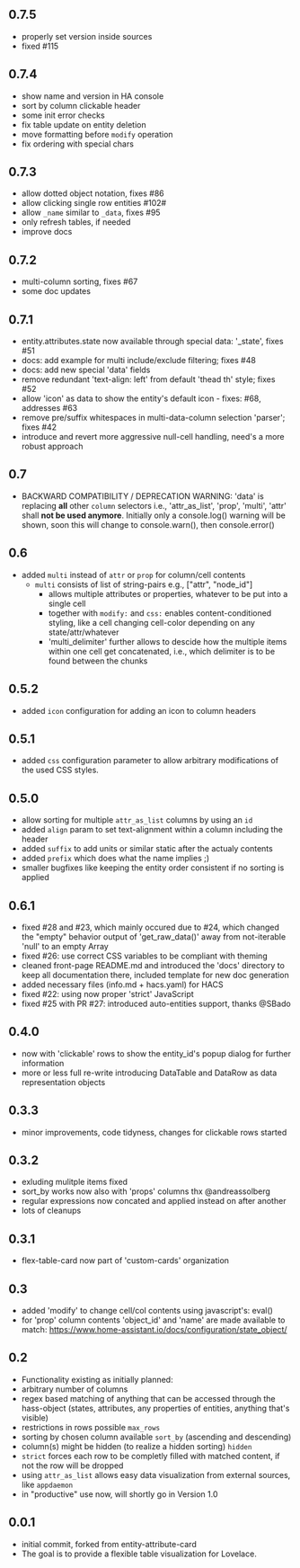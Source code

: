 ## 0.7.5

- properly set version inside sources
- fixed #115

## 0.7.4

- show name and version in HA console
- sort by column clickable header
- some init error checks
- fix table update on entity deletion
- move formatting before `modify` operation
- fix ordering with special chars

## 0.7.3 

- allow dotted object notation, fixes #86
- allow clicking single row entities #102#
- allow `_name` similar to `_data`, fixes #95
- only refresh tables, if needed
- improve docs

## 0.7.2

- multi-column sorting, fixes #67
- some doc updates

## 0.7.1 
- entity.attributes.state now available through special data: '_state', fixes #51
- docs: add example for multi include/exclude filtering; fixes #48
- docs: add new special 'data' fields 
- remove redundant 'text-align: left' from default 'thead th' style; fixes #52
- allow 'icon' as data to show the entity's default icon - fixes: #68, addresses #63 
- remove pre/suffix whitespaces in multi-data-column selection 'parser'; fixes #42
- introduce and revert more aggressive null-cell handling, need's a more robust approach

## 0.7
- BACKWARD COMPATIBILITY / DEPRECATION WARNING: 'data' is replacing **all** other `column` selectors
  i.e., 'attr_as_list', 'prop', 'multi', 'attr' shall **not be used anymore**. Initially only a
	console.log() warning will be shown, soon this will change to console.warn(), then console.error()

## 0.6
- added `multi` instead of `attr` or `prop` for column/cell contents
  - `multi` consists of list of string-pairs e.g., ["attr", "node_id"]
	- allows multiple attributes or properties, whatever to be put into a 
	  single cell 
	- together with `modify:` and `css:` enables content-conditioned 
	  styling, like a cell changing cell-color depending on any state/attr/whatever
	- 'multi_delimiter' further allows to descide how the multiple items within
	  one cell get concatenated, i.e., which delimiter is to be found between the 
		chunks

## 0.5.2
- added `icon` configuration for adding an icon to column headers

## 0.5.1
- added `css` configuration parameter to allow arbitrary modifications of the used CSS styles.

## 0.5.0
- allow sorting for multiple `attr_as_list` columns by using an `id`
- added `align` param to set text-alignment within a column including the header
- added `suffix` to add units or similar static after the actualy contents 
- added `prefix` which does what the name implies ;)
- smaller bugfixes like keeping the entity order consistent if no sorting is applied

## 0.6.1
- fixed #28 and #23, which mainly occured due to #24, which changed the "empty"
  behavior output of 'get_raw_data()' away from not-iterable 'null' to an empty Array
- fixed #26: use correct CSS variables to be compliant with theming 
- cleaned front-page README.md and introduced the 'docs' directory to keep all
  documentation there, included template for new doc generation
- added necessary files (info.md + hacs.yaml) for HACS
- fixed #22: using now proper 'strict' JavaScript 
- fixed #25 with PR #27: introduced auto-entities support, thanks @SBado


## 0.4.0
- now with 'clickable' rows to show the entity_id's popup dialog for further information
- more or less full re-write introducing DataTable and DataRow as data representation objects

## 0.3.3
- minor improvements, code tidyness, changes for clickable rows started

## 0.3.2
- exluding mulitple items fixed
- sort_by works now also with 'props' columns thx @andreassolberg
- regular expressions now concated and applied instead on after another
- lots of cleanups

## 0.3.1
- flex-table-card now part of 'custom-cards' organization

## 0.3
- added 'modify' to change cell/col contents using javascript's: eval()
- for 'prop' column contents 'object_id' and 'name' are made available to match: https://www.home-assistant.io/docs/configuration/state_object/

## 0.2
- Functionality existing as initially planned:
- arbitrary number of columns
- regex based matching of anything that can be accessed through the hass-object (states, attributes, any properties of entities, anything that's visible) 
- restrictions in rows possible `max_rows`
- sorting by chosen column available `sort_by` (ascending and descending)
- column(s) might be hidden (to realize a hidden sorting) `hidden`
- `strict` forces each row to be completly filled with matched content, if not the row will be dropped
- using `attr_as_list` allows easy data visualization from external sources, like `appdaemon`
- in "productive" use now, will shortly go in Version 1.0

## 0.0.1
- initial commit, forked from entity-attribute-card
- The goal is to provide a flexible table visualization
  for Lovelace.


